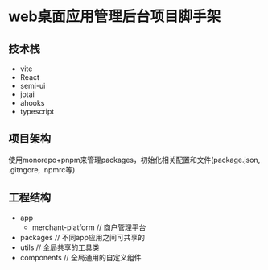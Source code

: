 # web桌面应用管理后台项目脚手架

## 技术栈
- vite
- React
- semi-ui
- jotai
- ahooks
- typescript

## 项目架构
使用monorepo+pnpm来管理packages，初始化相关配置和文件(package.json, .gitngore, .npmrc等)

## 工程结构
- app
    - merchant-platform // 商户管理平台
- packages // 不同app应用之间可共享的
- utils // 全局共享的工具类
- components // 全局通用的自定义组件

